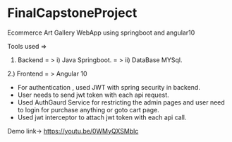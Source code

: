 # FinalCapstoneProject
Ecommerce Art Gallery WebApp using springboot and angular10

Tools used => 
  1. Backend = > i) Java Springboot.
             = > ii) DataBase MYSql.
             
             
  2.) Frontend = >  Angular 10
  
* For authentication , used JWT with spring security in backend.
* User needs to send jwt token with each api request.
* Used AuthGaurd Service for restricting the admin pages and user need to login for purchase anything or goto cart page.
* Used jwt interceptor to attach jwt token with each api call.

 Demo link->   https://youtu.be/0WMyQXSMblc


